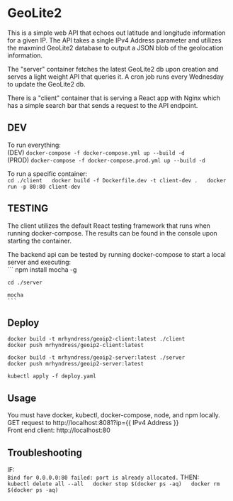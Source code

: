 GeoLite2
=====================

This is a simple web API that echoes out latitude and longitude information for a given IP. The API takes a single IPv4 Address parameter and utilizes the  maxmind GeoLite2 database to output a JSON blob of the geolocation information.  

The "server" container fetches the latest GeoLite2 db upon creation and serves a light weight API that queries it. A cron job runs every Wednesday to update the GeoLite2 db.  

There is a "client" container that is serving a React app with Nginx which has a simple search bar that sends a request to the API endpoint.  

DEV
-------

To run everything:  
    (DEV) `docker-compose -f docker-compose.yml up --build -d`  
    (PROD) `docker-compose -f docker-compose.prod.yml up --build -d`  
  
To run a specific container:  
    ```
    cd ./client  
    docker build -f Dockerfile.dev -t client-dev .  
    docker run -p 80:80 client-dev
    ```

TESTING
-------
The client utilizes the default React testing framework that runs when running docker-compose. The results can be found in the console upon starting the container.  
  
The backend api can be tested by running docker-compose to start a local server and executing:  
    ```
    npm install mocha -g

    cd ./server  

    mocha
    ```


Deploy
-------
    
    docker build -t mrhyndress/geoip2-client:latest ./client  
    docker push mrhyndress/geoip2-client:latest  
  
    docker build -t mrhyndress/geoip2-server:latest ./server  
    docker push mrhyndress/geoip2-server:latest  
  
    kubectl apply -f deploy.yaml

Usage
-------

You must have docker, kubectl, docker-compose, node, and npm locally.  
GET request to http://localhost:8081?ip={{ IPv4 Address }}  
Front end client: http://localhost:80  


Troubleshooting
-------

IF:  
    ```Bind for 0.0.0.0:80 failed: port is already allocated.```
THEN:  
    ```
    kubectl delete all --all  
    docker stop $(docker ps -aq)  
    docker rm $(docker ps -aq)
    ```
